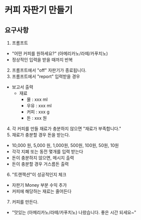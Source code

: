 # 커피 자판기 만들기
## 요구사항
1. 프롬프트
  - "어떤 커피를 원하세요?" (아메리카노/라떼/카푸치노)
  - 정상적인 입력을 받을 때까지 반복
2. 프롬프트에서 "off" 자판기가 종료됩니다.
3. 프롬프트에서 "report" 입력받을 경우
  - 보고서 출력
    - 재료
      - 물 : xxx ml
      - 우유 : xxx ml
      - 커피 : xxx g
      - 돈 : xxx 원

4. 각 커피를 만들 재료가 충분하지 않으면 "재료가 부족합니다."
5. 재료가 충분할 경우 돈을 받는다.
  - 10,000 원, 5,000 원, 1,000원, 500원, 100원, 50원, 10원
  - 각각 지폐 또는 동전 몇개를 입력 받는다
  - 돈이 충분하지 않으면, 메시지 출력
  - 돈이 충분할 경우 거스름돈 출력

6. "트랜잭션"이 성공적인지 체크
  - 자판기 Money 부분 수익 추가
  - 커피에 해당하는 재료는 줄어든다

7. 커피를 만든다.
  - "맛있는 (아메리카노/라떼/카푸치노) 나왔습니다. 좋은 시간 되세요~"